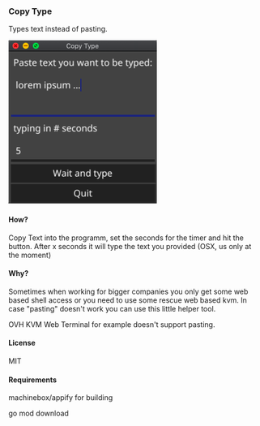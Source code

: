 ### Copy Type

Types text instead of pasting.

![Alt text](/screenshot.png?raw=true "Screenshot")

#### How?

Copy Text into the programm, set the seconds for the timer and hit the button.
After x seconds it will type the text you provided (OSX, us only at the moment)

#### Why?

Sometimes when working for bigger companies you only get some web based shell access or you need to use some rescue web based kvm. In case "pasting" doesn't work you can use this little helper tool.

OVH KVM Web Terminal for example doesn't support pasting.

#### License

MIT

#### Requirements
machinebox/appify for building

go mod download
